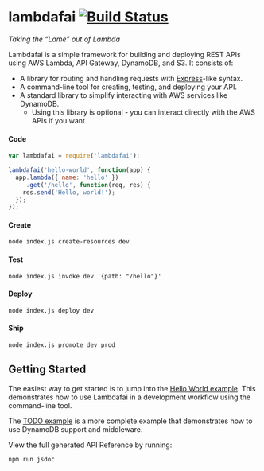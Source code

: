 # lambdafai  [![Build Status](https://travis-ci.com/Clarifai/lambdafai.svg?token=hV4tTqzcLZhd9QUcMUt9&branch=master)](https://travis-ci.com/Clarifai/lambdafai)
*Taking the “Lame” out of Lambda*

Lambdafai is a simple framework for building and deploying REST APIs using AWS Lambda, API Gateway,
DynamoDB, and S3. It consists of:
  * A library for routing and handling requests with [Express](http://expressjs.com/)-like syntax.
  * A command-line tool for creating, testing, and deploying your API.
  * A standard library to simplify interacting with AWS services like DynamoDB.
    * Using this library is optional - you can interact directly with the AWS APIs if you want

#### Code
```js
var lambdafai = require('lambdafai');

lambdafai('hello-world', function(app) {
  app.lambda({ name: 'hello' })
     .get('/hello', function(req, res) {
    res.send('Hello, world!');
  });
});
```

#### Create
```
node index.js create-resources dev
```

#### Test
```
node index.js invoke dev '{path: "/hello"}'
```

#### Deploy
```
node index.js deploy dev
```

#### Ship
```
node index.js promote dev prod
```


## Getting Started

The easiest way to get started is to jump into the
[Hello World example](https://github.com/Clarifai/lambdafai/tree/master/examples/hello-world).
This demonstrates how to use Lambdafai in a development workflow using the command-line tool.

The [TODO example](https://github.com/Clarifai/lambdafai/tree/master/examples/todo) is a more
complete example that demonstrates how to use DynamoDB support and middleware.

View the full generated API Reference by running:
```
npm run jsdoc
```
